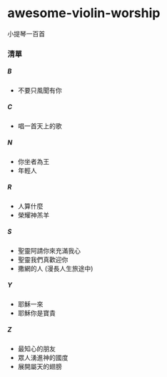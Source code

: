 # awesome-violin-worship
小提琴一百首

### 清單
##### B
- 不要只風聞有你
##### C
- 唱一首天上的歌
##### N
- 你坐者為王
- 年輕人
##### R
- 人算什麼
- 榮耀神羔羊
##### S
- 聖靈阿請你來充滿我心
- 聖靈我們真歡迎你
- 撒網的人 (漫長人生旅途中)
##### Y
- 耶穌一來
- 耶穌你是寶貴
##### Z
- 最知心的朋友
- 眾人湧進神的國度
- 展開屬天的翅膀
